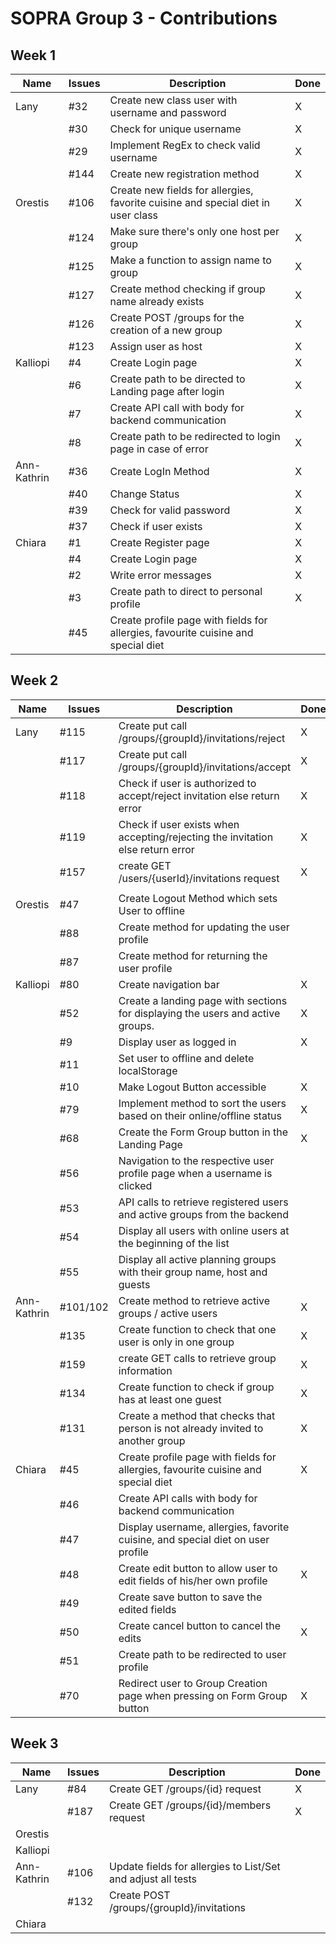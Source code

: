 # SOPRA Group 3 - Contributions

## **Week 1** 

<p>

| Name        | Issues | Description                                                                      | Done |
|-------------|--------|----------------------------------------------------------------------------------|------|
| Lany        | #32    | Create new class user with username and password                                 |  X   |
|             | #30    | Check for unique username                                                        |  X   |
|             | #29    | Implement RegEx to check valid username                                          |  X   |
|             | #144   | Create new registration method                                                   |  X   |
| Orestis     | #106   | Create new fields for allergies, favorite cuisine and special diet in user class |  X   |
|             | #124   | Make sure there's only one host per group                                        |  X   |
|             | #125   | Make a function to assign name to group                                          |  X   |
|             | #127   | Create method checking if group name already exists                              |  X   |
|             | #126   | Create POST /groups for the creation of a new group                              |  X   |
|             | #123   | Assign user as host                                                              |  X   |
| Kalliopi    | #4     | Create Login page                                                                |  X   |
|             | #6     | Create path to be directed to Landing page after login                           |  X   |
|             | #7     | Create API call with body for backend communication                              |  X   |
|             | #8     | Create path to be redirected to login page in case of error                      |  X   |
| Ann-Kathrin | #36    | Create LogIn Method                                                              |  X   |
|             | #40    | Change Status                                                                    |  X   |
|             | #39    | Check for valid password                                                         |  X   |
|             | #37    | Check if user exists                                                             |  X   |
| Chiara      | #1     | Create Register page                                                             |  X   |
|             | #4     | Create Login page                                                                |  X   |
|             | #2     | Write error messages                                                             |  X   |
|             | #3     | Create path to direct to personal profile                                        |  X   |
|             | #45    | Create profile page with fields for allergies, favourite cuisine and special diet|      |

</p>         

## **Week 2** 

<p>

| Name        | Issues | Description                                                                      | Done |
|-------------|--------|----------------------------------------------------------------------------------|------|
| Lany        | #115   | Create put call /groups/{groupId}/invitations/reject                             |  X   |
|             | #117   | Create put call /groups/{groupId}/invitations/accept                             |  X   |
|             | #118   | Check if user is authorized to accept/reject invitation else return error        |  X   |
|             | #119   | Check if user exists when accepting/rejecting the invitation else return error   |  X   |
|             | #157   | create GET /users/{userId}/invitations request                                   |  X   |
|             |        |                                                                                  |      |    
| Orestis     | #47    | Create Logout Method which sets User to offline                                  |      |
|             | #88    | Create method for updating the user profile                                      |      |
|             | #87    | Create method for returning the user profile                                     |      |
| Kalliopi    | #80    | Create navigation bar                                                            |  X   |
|             | #52    | Create a landing page with sections for displaying the users and active groups.  |  X   |
|             | #9     | Display user as logged in                                                        |  X   | 
|             | #11    | Set user to offline and delete localStorage                                      |      |
|             | #10    | Make Logout Button accessible                                                    |  X   |
|             | #79    | Implement method to sort the users based on their online/offline status          |  X   |  
|             | #68    | Create the Form Group button in the Landing Page                                 |  X   | 
|             | #56    | Νavigation to the respective user profile page when a username is clicked        |      |    
|             | #53    | API calls to retrieve registered users and active groups from the backend        |      |
|             | #54    | Display all users with online users at the beginning of the list                 |      |
|             | #55    | Display all active planning groups with their group name, host and guests        |      |
| Ann-Kathrin | #101/102| Create method to retrieve active groups / active users                          |   X  |
|             | #135   | Create function to check that one user is only in one group                      |    X |
|             | #159   | create GET calls to retrieve group information                                   |    X |
|             | #134   | Create function to check if group has at least one guest                         |    X |
|             | #131   | Create a method that checks that person is not already invited to another group  |   X  |
| Chiara      | #45    | Create profile page with fields for allergies, favourite cuisine and special diet|  X   |
|             | #46    | Create API calls with body for backend communication                             |      |
|             | #47    | Display username, allergies, favorite cuisine, and special diet on user profile  |      |
|             | #48    | Create edit button to allow user to edit fields of his/her own profile           |  X   |
|             | #49    | Create save button to save the edited fields                                     |      |
|             | #50    | Create cancel button to cancel the edits                                         |  X   |
|             | #51    | Create path to be redirected to user profile                                     |      |
|             | #70    | Redirect user to Group Creation page when pressing on Form Group button          |  X   |

</p>

## **Week 3** 

<p>

| Name        | Issues | Description                                                                      | Done |
|-------------|--------|----------------------------------------------------------------------------------|------|
| Lany        | #84    | Create GET /groups/{id} request                                                  |   X  |
|             | #187   | Create GET /groups/{id}/members request                                          |   X  |
| Orestis     |        |                                                                                  |      |
| Kalliopi    |        |                                                                                  |      |
| Ann-Kathrin |  #106  |  Update fields for allergies to List/Set and adjust all tests                    |      |
|             | #132   | Create POST /groups/{groupId}/invitations                                        |      |
| Chiara      |        |                                                                                  |      |


</p>
